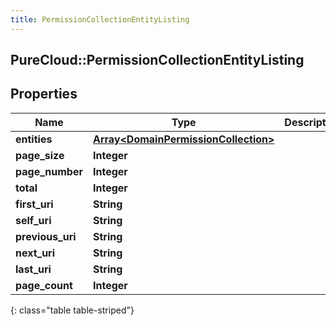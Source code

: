 ```yaml
---
title: PermissionCollectionEntityListing
---
```

## PureCloud::PermissionCollectionEntityListing

## Properties

|Name | Type | Description | Notes|
|------------ | ------------- | ------------- | -------------|
| **entities** | [**Array&lt;DomainPermissionCollection&gt;**](DomainPermissionCollection.html) |  | [optional] |
| **page_size** | **Integer** |  | [optional] |
| **page_number** | **Integer** |  | [optional] |
| **total** | **Integer** |  | [optional] |
| **first_uri** | **String** |  | [optional] |
| **self_uri** | **String** |  | [optional] |
| **previous_uri** | **String** |  | [optional] |
| **next_uri** | **String** |  | [optional] |
| **last_uri** | **String** |  | [optional] |
| **page_count** | **Integer** |  | [optional] |
{: class="table table-striped"}


